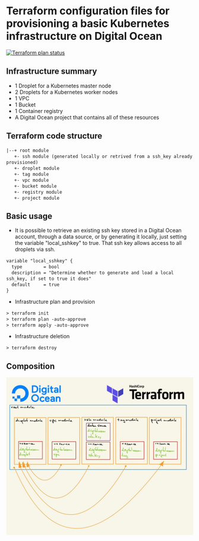 # Terraform configuration files for provisioning a basic Kubernetes infrastructure on Digital Ocean

[![Terraform plan status](https://github.com/mmorancassy/terraform-do-k8infra/actions/workflows/ci-terraform-do-k8infra.yml/badge.svg?branch=main)](https://github.com/mmorancassy/terraform-do-k8infra/actions/workflows/ci-terraform-do-k8infra.yml)

## Infrastructure summary 

- 1 Droplet for a Kubernetes master node
- 2 Droplets for a Kubernetes worker nodes
- 1 VPC
- 1 Bucket
- 1 Container registry
- A Digital Ocean project that contains all of these resources

## Terraform code structure

```
|--+ root module
   +- ssh module (generated locally or retrived from a ssh_key already provisioned)
   +- droplet module 
   +- tag module
   +- vpc module
   +- bucket module
   +- registry module
   +- project module
```

## Basic usage 

- It is possible to retrieve an existing ssh key stored in a Digital Ocean account, through a data source, or by generating it locally, just setting the variable "local_sshkey" to true. That ssh key allows access to all droplets via ssh.

```
variable "local_sshkey" {
  type        = bool
  description = "Determine whether to generate and load a local ssh_key, if set to true it does"
  default     = true
}
```

- Infrastructure plan and provision

```
> terraform init
> terraform plan -auto-approve
> terraform apply -auto-approve
```

- Infrastructure deletion

```
> terraform destroy 
```

## Composition

![composition](https://github.com/mmorancassy/terraform-do-k8infra/blob/main/images/terraform-do-k8s.jpg "Terraform composition")
 
